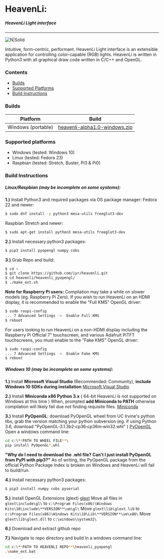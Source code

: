 # HeavenLi: 
##### HeavenLi Light interface
---
![N|Solid](https://forwardsweep.net/upload/2019/08/08/20190808230018-4e4b5151.gif)

Intuitive, form-centric, performant. 
HeavenLi Light interface is an extensible application for controlling color-capable (RGB) lights. 
HeavenLi is written in Python3 with all graphical draw code written in C/C++ and OpenGL.

### Contents
 - [Builds](#builds)
 - [Supported Platforms](#supported-platforms)
 - [Build Instructions](#build-instructions)

### Builds
| Platform | Build |
| ------ | ------ |
| Windows (portable) | [heavenli-alpha1.0-windows.zip][heavenli_alpha1.0_windows] |

### Supported platforms
- Windows (tested: Windows 10)
- Linux (tested: Fedora 23)
- Raspbian (tested: Stretch, Buster, Pi3 & Pi0)

### Build Instructions
##### Linux/Raspbian (may be incomplete on some systems):
__1.)__ Install Python3 and required packages via OS package manager:
Fedora 22 and newer:
```sh
$ sudo dnf install -y python3 mesa-utils freeglut3-dev
```
Raspbian Stretch and newer:
```sh
$ sudo apt-get install python3 mesa-utils freeglut3-dev
```
__2.)__ Install necessary python3 packages:
```sh
$ pip3 install pyopengl numpy cobs
```
__3.)__ Grab Repo and build:
```sh
$ cd ~
$ git clone https://github.com/iyr/heavenli.git
$ cd heavenli/heavenli_pyopengl/
$ ./make_ext.sh
```
__Note for Raspberry Pi users:__
Compilation may take a while on slower models (eg. Raspberry Pi Zero).
If you wish to run HeavenLi on an HDMI display, it is recommended to enable the "Full KMS" OpenGL driver:
```sh
$ sudo raspi-config
... 7 Advanced Settings ->  Enable Full KMS
$ reboot
```
For users looking to run HeavenLi on a non-HDMI display including the Raspberry Pi Official 7" touchscreen, and various Adafruit PiTFT touchscreens, you must enable to the "Fake KMS" OpenGL driver:
```sh
$ sudo raspi-config
... 7 Advanced Settings ->  Enable Fake KMS
$ reboot
```

##### Windows 10 (may be incomplete on some systems):
__1.)__ Install __Microsoft Visual Studio__ (Recommended: Community), __include Windows 10 SDKs during installation__
[Microsoft Visual Studio][mvs]

__2.)__ Install __Miniconda x86 Python 3.x__ ( 64-bit HeavenLi is not supported on Windows at this time )
When, prompted __add Miniconda to PATH__ otherwise compilation will likely fail due not finding requisite files.
[Miniconda][miniconda]

__3.)__ Install __PyOpenGL__:
download PyOpenGL wheel from UC Irvine's python libs, grab the version matching your python subversion (eg. if using Python 3.6, download "PyOpenGL‑3.1.3b2‑cp36‑cp36m‑win32.whl" )
[PyOpenGL][pyopenglwindl]
Open a windows command line:
```sh
cd c:\**PATH TO WHEEL FILE**\
pip install PyOpenGL*.whl
```
__"Why do I need to download the .whl file? Can't I just install PyOpenGL from PyPI with pip3?"__
As of writing, the PyOpenGL package from the official Python Package Index is broken on Windows and HeavenLi will fail to build/run.

__4.)__ Install necessary python3 packages:
```sh
$ pip3 install numpy cobs pyserial
```

__5.)__ Install OpenGL Extensions (glext)
[glext][glextdl]
Move all files in `glext\include\gl\` to `c:\Program Files(x86)\Windows Kits\10\include\**VERSION**\um\gl\`
Move `glext\lib\glext.lib` to `c:\Program Files(x86)\Windows Kits\10\Lib\**VERSION**\um\x86\`
Move `glext\lib\glext.dll` to `c:\windows\system32\`

[heavenli_alpha1.0_windows]: <https://github.com/iyr/heavenli/raw/master/builds/heavenli_alpha1.0_windows.zip>

[mvs]:<https://docs.microsoft.com/en-us/visualstudio/install/install-visual-studio?view=vs-2019>

[miniconda]:<https://docs.conda.io/en/latest/miniconda.html>

[pyopenglwindl]:<https://www.lfd.uci.edu/~gohlke/pythonlibs/#pyopengl>

[glextdl]:<https://sourceforge.net/projects/glextwin32/>

__6.)__ Download and extract github repo

__7.)__ Navigate to repo directory and build
In a windows command line:
```sh
cd c:\**PATH TO HEAVENLI REPO**\heavenli_pyopengl
.\make_ext.bat
```
